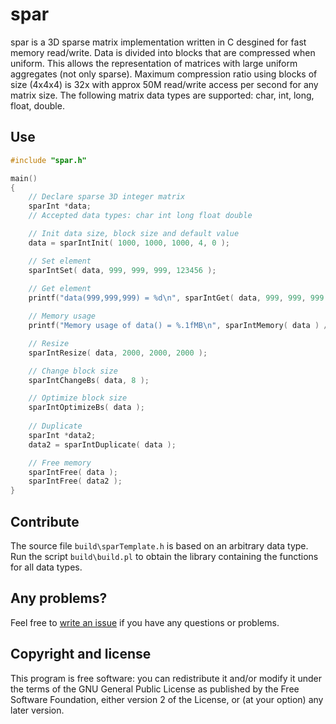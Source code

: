  spar
=================================================

spar is a 3D sparse matrix implementation written in C desgined for fast memory read/write. Data is divided into blocks that are compressed when uniform. This allows the representation of matrices with large uniform aggregates (not only sparse). Maximum compression ratio using blocks of size (4x4x4) is 32x with approx 50M read/write access per second for any matrix size. The following matrix data types are supported: char, int, long, float, double.


Use
----------------------

```C
#include "spar.h"

main()
{
	// Declare sparse 3D integer matrix
	sparInt *data;
	// Accepted data types: char int long float double

	// Init data size, block size and default value
	data = sparIntInit( 1000, 1000, 1000, 4, 0 );

	// Set element
	sparIntSet( data, 999, 999, 999, 123456 );
	
	// Get element
	printf("data(999,999,999) = %d\n", sparIntGet( data, 999, 999, 999 ));

	// Memory usage
	printf("Memory usage of data() = %.1fMB\n", sparIntMemory( data ) / 1024. / 1024. );

	// Resize
	sparIntResize( data, 2000, 2000, 2000 );

	// Change block size
	sparIntChangeBs( data, 8 );

	// Optimize block size
	sparIntOptimizeBs( data );
	
	// Duplicate
	sparInt *data2;
	data2 = sparIntDuplicate( data );

	// Free memory
	sparIntFree( data );
	sparIntFree( data2 );
}
```

Contribute
----------------------

The source file `build\sparTemplate.h` is based on an arbitrary data type. Run the script `build\build.pl` to obtain the library containing the functions for all data types.


Any problems?
-------------
Feel free to [write an issue](https://github.com/B0RJA/sparMatrix/issues) if you have any questions or problems.


Copyright and license
---------------------

This program is free software: you can redistribute it and/or modify it under the terms of the GNU General Public License as published by the Free Software Foundation, either version 2 of the License, or (at your option) any later version.
